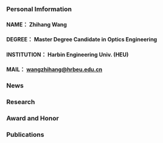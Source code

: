 ### Personal Imformation

#### NAME： Zhihang Wang
#### DEGREE： Master Degree Candidate in Optics Engineering
#### INSTITUTION： Harbin Engineering Univ. (HEU)
#### MAIL： wangzhihang@hrbeu.edu.cn

### News

### Research

### Award and Honor

### Publications
